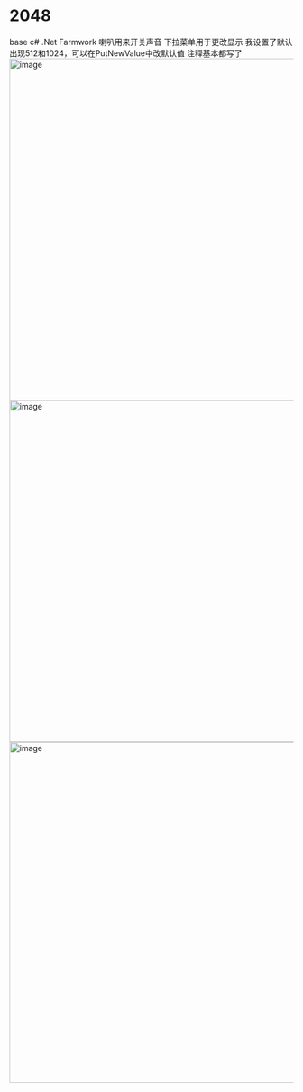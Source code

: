 # 2048
base c# .Net Farmwork
喇叭用来开关声音 下拉菜单用于更改显示
我设置了默认出现512和1024，可以在PutNewValue中改默认值
注释基本都写了
<img width="605" alt="image" src="https://github.com/ahjdosiah/2048/assets/120621832/8540f2d6-2d78-4c2f-9f66-b0b48c9acb59">
<img width="605" alt="image" src="https://github.com/ahjdosiah/2048/assets/120621832/1397e1e3-9afb-4818-8b0e-c3b71ce5285c">
<img width="603" alt="image" src="https://github.com/ahjdosiah/2048/assets/120621832/4c392a13-4348-4b4a-99c7-cc87943577c0">

